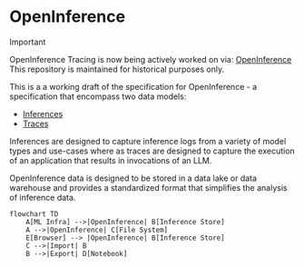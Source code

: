 # OpenInference

> [!IMPORTANT]
> OpenInference Tracing is now being actively worked on via: [OpenInference](https://github.com/Arize-ai/openinference)
> This repository is maintained for historical purposes only.

This is a a working draft of the specification for OpenInference - a specification that encompass two data models:

-   [Inferences](./inference/README.md)
-   [Traces](https://github.com/Arize-ai/openinference/tree/main/spec)

Inferences are designed to capture inference logs from a variety of model types and use-cases where as traces are designed to capture the execution of an application that results in invocations of an LLM.

OpenInference data is designed to be stored in a data lake or data warehouse and provides a standardized format that simplifies the analysis of inference data.

```mermaid
flowchart TD
    A[ML Infra] -->|OpenInference| B[Inference Store]
    A -->|OpenInference| C[File System]
    E[Browser] --> |OpenInference| B[Inference Store]
    C -->|Import| B
    B -->|Export| D[Notebook]
```

